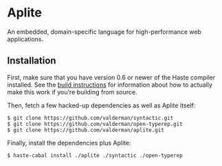 Aplite
======

An embedded, domain-specific language for high-performance web applications.

Installation
------------

First, make sure that you have version 0.6 or newer of the Haste compiler
installed.
See the [build instructions](https://github.com/valderman/haste-compiler/blob/master/doc/building.md)
for information about how to actually make this work if you're building from source.

Then, fetch a few hacked-up dependencies as well as Aplite itself:
```
$ git clone https://github.com/valderman/syntactic.git
$ git clone https://github.com/valderman/open-typerep.git
$ git clone https://github.com/valderman/aplite.git
```

Finally, install the dependencies plus Aplite:
```
$ haste-cabal install ./aplite ./syntactic ./open-typerep
```
